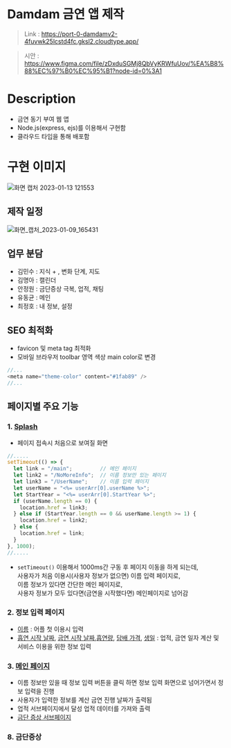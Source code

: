 # Damdam 금연 앱 제작
> Link : https://port-0-damdamv2-4fuvwk25lcstd4fc.gksl2.cloudtype.app/

> 시안 : https://www.figma.com/file/zDxduSGMj8QbVyKRWfuUov/%EA%B8%88%EC%97%B0%EC%95%B1?node-id=0%3A1

# Description
- 금연 동기 부여 웹 앱
- Node.js(express, ejs)를 이용해서 구현함
- 클라우드 타입을 통해 배포함

# 구현 이미지 
![화면 캡처 2023-01-13 121553](https://user-images.githubusercontent.com/103430498/212229183-4ab12a5c-d78c-4a5f-a18f-12a621b6b070.png)

## 제작 일정
![화면_캡처_2023-01-09_165431](https://user-images.githubusercontent.com/103430498/211432717-74ccbc91-0f07-4abd-8fba-7d24654256f9.png)

## 업무 분담
- 김민수 : 지식 + , 변화 단계, 지도
- 김명아 : 캘린더
- 안정원 : 금단증상 극복, 업적, 채팅
- 유동균 : 메인
- 최정호 : 내 정보, 설정

## SEO 최적화
- favicon 및 meta tag 최적화
- 모바일 브라우저 toolbar 영역 색상 main color로 변경
```javascript
//...
<meta name="theme-color" content="#1fab89" />
//...
```

## 페이지별 주요 기능

### 1. [Splash](https://port-0-damdamv2-4fuvwk25lcstd4fc.gksl2.cloudtype.app/)
- 페이지 접속시 처음으로 보여질 화면
```javascript
//.....
setTimeout(() => {
  let link = "/main";         // 메인 페이지
  let link2 = "/NoMoreInfo";  // 이름 정보만 있는 페이지
  let link3 = "/UserName";    // 이름 입력 페이지
  let userName = "<%= userArr[0].userName %>";
  let StartYear = "<%= userArr[0].StartYear %>";
  if (userName.length == 0) {
    location.href = link3;
  } else if (StartYear.length == 0 && userName.length >= 1) {
    location.href = link2;
  } else {
    location.href = link;
  }
}, 1000);
//.....
```
- `setTimeout()` 이용해서 1000ms간 구동 후 페이지 이동을 하게 되는데, <br>
  사용자가 처음 이용시(사용자 정보가 없으면) 이름 입력 페이지로, <br>
  이름 정보가 있다면 간단한 메인 페이지로, <br>
  사용자 정보가 모두 있다면(금연을 시작했다면) 메인페이지로 넘어감<br>

### 2. 정보 입력 페이지
- [이름](https://port-0-damdamv2-4fuvwk25lcstd4fc.gksl2.cloudtype.app/UserName) : 어플 첫 이용시 입력
- [흡연 시작 날짜](https://port-0-damdamv2-4fuvwk25lcstd4fc.gksl2.cloudtype.app/StartDate), [금연 시작 날짜](https://port-0-damdamv2-4fuvwk25lcstd4fc.gksl2.cloudtype.app/EndDate),[흡연량](https://port-0-damdamv2-4fuvwk25lcstd4fc.gksl2.cloudtype.app/CountPerDay), [담배 가격](https://port-0-damdamv2-4fuvwk25lcstd4fc.gksl2.cloudtype.app/Price), [생일](https://port-0-damdamv2-4fuvwk25lcstd4fc.gksl2.cloudtype.app/BrithDay) : 업적, 금연 일자 계산 및 서비스 이용을 위한 정보 입력

### 3. [메인 페이지](https://port-0-damdamv2-4fuvwk25lcstd4fc.gksl2.cloudtype.app/main)
- 이름 정보만 있을 때 정보 입력 버튼을 클릭 하면 정보 입력 화면으로 넘어가면서 정보 입력을 진행
- 사용자가 입력한 정보를 계산 금연 진행 날짜가 출력됨
- 업적 서브페이지에서 달성 업적 데이터를 가져와 출력
- [금단 증상 서브페이지](#금단증상)


### 8. 금단증상

